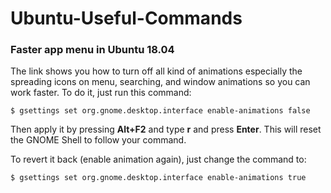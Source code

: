 # Ubuntu-Useful-Commands

### Faster app menu in Ubuntu 18.04

The link shows you how to turn off all kind of animations especially the spreading icons on menu, searching, and window animations so you can work faster. To do it, just run this command:

```
$ gsettings set org.gnome.desktop.interface enable-animations false
```

Then apply it by pressing **Alt+F2** and type **r** and press **Enter**. This will reset the GNOME Shell to follow your command.

To revert it back (enable animation again), just change the command to:

```
$ gsettings set org.gnome.desktop.interface enable-animations true
```
